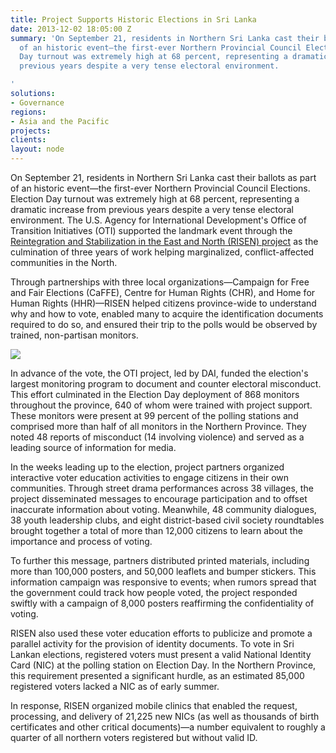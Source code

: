 ```yaml
---
title: Project Supports Historic Elections in Sri Lanka
date: 2013-12-02 18:05:00 Z
summary: 'On September 21, residents in Northern Sri Lanka cast their ballots as part
  of an historic event—the first-ever Northern Provincial Council Elections. Election
  Day turnout was extremely high at 68 percent, representing a dramatic increase from
  previous years despite a very tense electoral environment.

'
solutions:
- Governance
regions:
- Asia and the Pacific
projects: 
clients: 
layout: node
---
```


On September 21, residents in Northern Sri Lanka cast their ballots as part of an historic event—the first-ever Northern Provincial Council Elections. Election Day turnout was extremely high at 68 percent, representing a dramatic increase from previous years despite a very tense electoral environment. The U.S. Agency for International Development's Office of Transition Initiatives (OTI) supported the landmark event through the [Reintegration and Stabilization in the East and North (RISEN) project][1] as the culmination of three years of work helping marginalized, conflict-affected communities in the North.

Through partnerships with three local organizations—Campaign for Free and Fair Elections (CaFFE), Centre for Human Rights (CHR), and Home for Human Rights (HHR)—RISEN helped citizens province-wide to understand why and how to vote, enabled many to acquire the identification documents required to do so, and ensured their trip to the polls would be observed by trained, non-partisan monitors.

![][2]

In advance of the vote, the OTI project, led by DAI, funded the election's largest monitoring program to document and counter electoral misconduct. This effort culminated in the Election Day deployment of 868 monitors throughout the province, 640 of whom were trained with project support. These monitors were present at 99 percent of the polling stations and comprised more than half of all monitors in the Northern Province. They noted 48 reports of misconduct (14 involving violence) and served as a leading source of information for media.

In the weeks leading up to the election, project partners organized interactive voter education activities to engage citizens in their own communities. Through street drama performances across 38 villages, the project disseminated messages to encourage participation and to offset inaccurate information about voting. Meanwhile, 48 community dialogues, 38 youth leadership clubs, and eight district-based civil society roundtables brought together a total of more than 12,000 citizens to learn about the importance and process of voting.

To further this message, partners distributed printed materials, including more than 100,000 posters, and 50,000 leaflets and bumper stickers. This information campaign was responsive to events; when rumors spread that the government could track how people voted, the project responded swiftly with a campaign of 8,000 posters reaffirming the confidentiality of voting.

RISEN also used these voter education efforts to publicize and promote a parallel activity for the provision of identity documents. To vote in Sri Lankan elections, registered voters must present a valid National Identity Card (NIC) at the polling station on Election Day. In the Northern Province, this requirement presented a significant hurdle, as an estimated 85,000 registered voters lacked a NIC as of early summer.

In response, RISEN organized mobile clinics that enabled the request, processing, and delivery of 21,225 new NICs (as well as thousands of birth certificates and other critical documents)—a number equivalent to roughly a quarter of all northern voters registered but without valid ID.

[1]: /our-work/projects/sri-lanka-reintegration-and-stabilization-east-and-north-risen
[2]: https://assetify-dai.com/news/RISENnews.jpg
